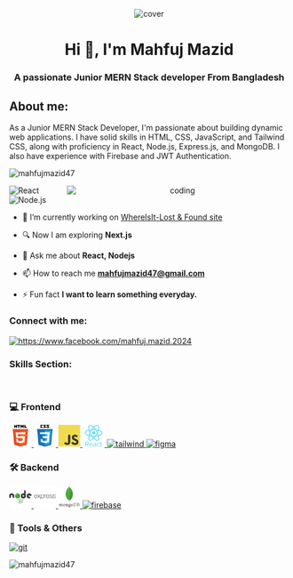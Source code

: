<p align="center" width="full">
  <img style="height: 200px; object-fit: cover; object-position: center;"
    src="https://imarticus.org/blog/wp-content/uploads/2020/09/vsdq.gif" alt="cover" />
</p>
<h1 align="center">Hi 👋, I'm Mahfuj Mazid</h1>
<h3 align="center">A passionate Junior MERN Stack developer From Bangladesh</h3>

## About me:
<p align="left">As a Junior MERN Stack Developer, I'm passionate about building dynamic web applications. I have solid skills in HTML, CSS, JavaScript, and Tailwind CSS, along with proficiency in React, Node.js, Express.js, and MongoDB. I also have experience with Firebase and JWT Authentication.</p>

<p align="left"> <img src="https://komarev.com/ghpvc/?username=mahfujmazid47&label=Profile%20views&color=0e75b6&style=flat" alt="mahfujmazid47" /> </p>

<p align="center">
  <img align="right" width="400" src="https://camo.githubusercontent.com/3492228fd9a698d24cbe02d7e013abc0fe70eebeda013e47dab443f61efe5013/68747470733a2f2f7777772e77696e677374656368736f6c7574696f6e732e636f6d2f77702d636f6e74656e742f75706c6f6164732f323032322f30332f66756c6c2d737461636b2d646576656c6f706d656e742e676966" alt="coding" />
</p>

![React](https://img.shields.io/badge/React-20232A?style=for-the-badge&logo=react&logoColor=61DAFB)
![Node.js](https://img.shields.io/badge/Node.js-339933?style=for-the-badge&logo=nodedotjs&logoColor=white)

- 🔭 I’m currently working on [WhereIsIt-Lost & Found site](https://b11a11-whereisit-site.web.app/)

- 🔍 Now I am exploring **Next.js**

- 💬 Ask me about **React, Nodejs**

- 📫 How to reach me **mahfujmazid47@gmail.com**

- ⚡ Fun fact **I want to learn something everyday.**

<h3 align="left">Connect with me:</h3>
<p align="left">
<a href="https://fb.com/https://www.facebook.com/mahfuj.mazid.2024" target="blank"><img align="center" src="https://raw.githubusercontent.com/rahuldkjain/github-profile-readme-generator/master/src/images/icons/Social/facebook.svg" alt="https://www.facebook.com/mahfuj.mazid.2024" height="30" width="40" /></a>
</p>



<h3 align="left">Skills Section:</h3>
<br>
<h3>💻 Frontend</h3>
<p align="left">
  <a href="https://www.w3.org/html/" target="_blank" rel="noreferrer">
    <img src="https://raw.githubusercontent.com/devicons/devicon/master/icons/html5/html5-original-wordmark.svg" alt="html5" width="40" height="40"/>
  </a>
  <a href="https://www.w3schools.com/css/" target="_blank" rel="noreferrer">
    <img src="https://raw.githubusercontent.com/devicons/devicon/master/icons/css3/css3-original-wordmark.svg" alt="css3" width="40" height="40"/>
  </a>
  <a href="https://developer.mozilla.org/en-US/docs/Web/JavaScript" target="_blank" rel="noreferrer">
    <img src="https://raw.githubusercontent.com/devicons/devicon/master/icons/javascript/javascript-original.svg" alt="javascript" width="40" height="40"/>
  </a>
  <a href="https://reactjs.org/" target="_blank" rel="noreferrer">
    <img src="https://raw.githubusercontent.com/devicons/devicon/master/icons/react/react-original-wordmark.svg" alt="react" width="40" height="40"/>
  </a>
  <a href="https://tailwindcss.com/" target="_blank" rel="noreferrer">
    <img src="https://www.vectorlogo.zone/logos/tailwindcss/tailwindcss-icon.svg" alt="tailwind" width="40" height="40"/>
  </a>
  <a href="https://www.figma.com/" target="_blank" rel="noreferrer">
    <img src="https://www.vectorlogo.zone/logos/figma/figma-icon.svg" alt="figma" width="40" height="40"/>
  </a>
</p>

<h3>🛠️ Backend</h3>
<p align="left">
  <a href="https://nodejs.org" target="_blank" rel="noreferrer">
    <img src="https://raw.githubusercontent.com/devicons/devicon/master/icons/nodejs/nodejs-original-wordmark.svg" alt="nodejs" width="40" height="40"/>
  </a>
  <a href="https://expressjs.com" target="_blank" rel="noreferrer">
    <img src="https://raw.githubusercontent.com/devicons/devicon/master/icons/express/express-original-wordmark.svg" alt="express" width="40" height="40"/>
  </a>
  <a href="https://www.mongodb.com/" target="_blank" rel="noreferrer">
    <img src="https://raw.githubusercontent.com/devicons/devicon/master/icons/mongodb/mongodb-original-wordmark.svg" alt="mongodb" width="40" height="40"/>
  </a>
  <a href="https://firebase.google.com/" target="_blank" rel="noreferrer">
    <img src="https://www.vectorlogo.zone/logos/firebase/firebase-icon.svg" alt="firebase" width="40" height="40"/>
  </a>
</p>

<h3>🧰 Tools & Others</h3>
<p align="left">
  <a href="https://git-scm.com/" target="_blank" rel="noreferrer">
    <img src="https://www.vectorlogo.zone/logos/git-scm/git-scm-icon.svg" alt="git" width="40" height="40"/>
  </a>
</p>


<p><img align="left" src="https://github-readme-stats.vercel.app/api/top-langs?username=mahfujmazid47&show_icons=true&locale=en&layout=compact" alt="mahfujmazid47" /></p>





